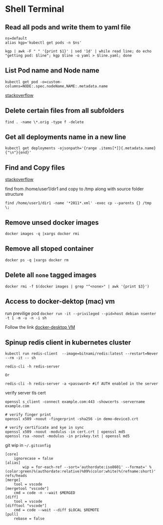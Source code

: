 # Shell Terminal

## Read all pods and write them to yaml file

```console
ns=default
alias kgp='kubectl get pods -n $ns'

kgp | awk -F " " '{print $1}' | sed '1d' | while read line; do echo "getting pod: $line"; kgp $line -o yaml > $line.yaml; done
```

## List Pod name and Node name

```console
kubectl get pod -o=custom-columns=NODE:.spec.nodeName,NAME:.metadata.name
```

[stackoverflow](https://stackoverflow.com/questions/48983354/kubernetes-list-all-pods-and-its-nodes?rq=1)


## Delete certain files from all subfolders

```console
find . -name \*.orig -type f -delete
```

## Get all deployments name in a new line

```console
kubectl get deployments -ojsonpath='{range .items[*]}{.metadata.name}{"\n"}{end}'
```

## Find and Copy files

[stackoverflow](https://stackoverflow.com/questions/5241625/find-and-copy-files)

find from /home/user1/dir1 and copy to /tmp along with source folder structure

```console
find /home/user1/dir1 -name '*2011*.xml' -exec cp --parents {} /tmp  \;
```

## Remove unsed docker images

```console
docker images -q |xargs docker rmi
```

## Remove all stoped container

```console
docker ps -q |xargs docker rm 
```

## Delete all `none` tagged images

```console
docker rmi -f $(docker images | grep "^<none>" | awk '{print $3}')
```

## Access to docker-dektop (mac) vm

run previlige pod `docker run -it --privileged --pid=host debian nsenter -t 1 -m -u -n -i sh`

Follow the link [docker-desktop VM](https://forums.docker.com/t/is-it-possible-to-ssh-to-the-xhyve-machine/17426/3)

## Spinup redis client in kubernetes cluster

```console
kubectl run redis-client  --image=bitnami/redis:latest --restart=Never --rm -it -- sh

redis-cli -h redis-server

Or

redis-cli -h redis-server -a <password> #if AUTH enabled in the server

```

verify server tls cert

```
openssl s_client -connect example.com:443 -showcerts -servername  example.com

# verify finger print
openssl x509 -noout -fingerprint -sha256 -in demo-device3.crt

# verify certificate and kye in sync
openssl x509 -noout -modulus -in cert.crt | openssl md5
openssl rsa -noout -modulus -in privkey.txt | openssl md5
```

git wip in `~/.gitconfig`

```
[core]
	ignorecase = false
[alias]
        wip = for-each-ref --sort='authordate:iso8601' --format=' %(color:green)%(authordate:relative)%09%(color:white)%(refname:short)' refs/heads
[merge]
	tool = vscode
[mergetool "vscode"]
	cmd = code -n --wait $MERGED
[diff]
	tool = vscode
[difftool "vscode"]
	cmd = code --wait --diff $LOCAL $REMOTE
[pull]
	rebase = false
```

